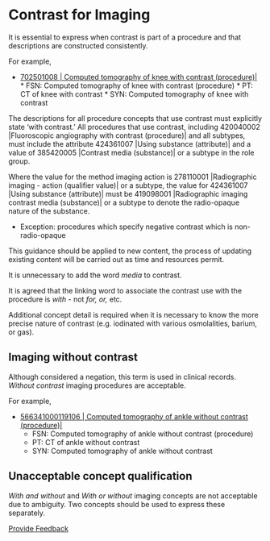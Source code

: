 # Contrast for Imaging

It is essential to express when contrast is part of a procedure and that descriptions are constructed consistently.

For example,

* [702501008 | Computed tomography of knee with contrast (procedure)|](http://snomed.info/id/702501008) \* FSN: Computed tomography of knee with contrast (procedure) \* PT: CT of knee with contrast \* SYN: Computed tomography of knee with contrast

The descriptions for all procedure concepts that use contrast must explicitly state ‘with contrast.’ All procedures that use contrast, including 420040002 |Fluoroscopic angiography with contrast (procedure)| and all subtypes, must include the attribute 424361007 |Using substance (attribute)| and a value of 385420005 |Contrast media (substance)| or a subtype in the role group.

Where the value for the method imaging action is 278110001 |Radiographic imaging - action (qualifier value)| or a subtype, the value for 424361007 |Using substance (attribute)| must be 419098001 |Radiographic imaging contrast media (substance)| or a subtype to denote the radio-opaque nature of the substance.

* Exception: procedures which specify negative contrast which is non-radio-opaque

This guidance should be applied to new content, the process of updating existing content will be carried out as time and resources permit.

It is unnecessary to add the word _media_ to contrast.

It is agreed that the linking word to associate the contrast use with the procedure is _with_ - not _for,_ _or,_ etc.

Additional concept detail is required when it is necessary to know the more precise nature of contrast (e.g. iodinated with various osmolalities, barium, or gas).

## Imaging without contrast

Although considered a negation, this term is used in clinical records. _Without contrast_ imaging procedures are acceptable.

For example,

* [566341000119106 | Computed tomography of ankle without contrast (procedure)|](http://snomed.info/id/566341000119106)&#x20;
  * FSN: Computed tomography of ankle without contrast (procedure)&#x20;
  * PT: CT of ankle without contrast&#x20;
  * SYN: Computed tomography of ankle without contrast

## Unacceptable concept qualification

_With and without_ and _With or without_ imaging concepts are not acceptable due to ambiguity. Two concepts should be used to express these separately.






<a href="https://docs.google.com/forms/d/e/1FAIpQLScTmbZIf0UEQwYDkY27EEWBkaiYkHSbR0_9DmFrMLXoQLyL7Q/viewform?usp=pp_url&entry.1767247133=SCT+Editorial+Guide&entry.670899847=Contrast%20for%20Imaging" class="button primary">Provide Feedback</a>
